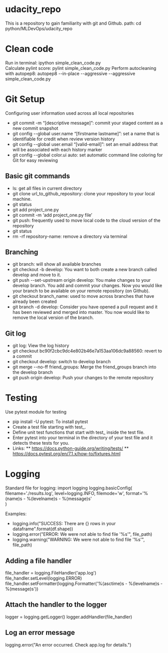 # udacity_repo
This is a repository to gain familiarity with git and Github.
path: cd python/MLDevOps/udacity_repo

# Clean code
Run in terminal: 
    ipython simple_clean_code.py    
Calculate pylint score: 
    pylint simple_clean_code.py
Perform autocleaning with autopep8: 
    autopep8 --in-place --aggressive --aggressive simple_clean_code.py

# Git Setup
Configuring user information used across all local repositories
* git commit -m “[descriptive message]”: commit your staged content as a new commit snapshot
* git config --global user.name “[firstname lastname]”: set a name that is identifiable for credit when review version history
* git config --global user.email “[valid-email]”: set an email address that will be associated with each history marker
* git config --global color.ui auto: set automatic command line coloring for Git for easy reviewing

## Basic git commands
* ls: get all files in current directory
* git clone url_to_github_repository: clone your repository to your local machine.
* git status
* git add project_one.py
* git commit -m ‘add project_one.py file’ 
* git push: frequently used to move local code to the cloud version of the repository
* git status
* rm -rf repository-name: remove a directory via terminal 

## Branching 
* git branch: will show all available branches
* git checkout -b develop: You want to both create a new branch called develop and move to it.
* git push --set-upstream origin develop: You make changes to your develop branch. You add and commit your changes. Now you would like your branch to be available on your remote repository (on Github).
* git checkout branch_name: used to move across branches that have already been created
* git branch -d develop: Consider you have opened a pull request and it has been reviewed and merged into master. You now would like to remove the local version of the branch.

## Git log
* git log: View the log history
* git checkout bc90f2cbc9dc4e802b46e7a153aa106dc9a88560: revert to a commit 
* git checkout develop: switch to develop branch
* git merge --no-ff friend_groups: Merge the friend_groups branch into the develop branch
* git push origin develop: Push your changes to the remote repository

# Testing

Use pytest module for testing
* pip install -U pytest: To install pytest
* Create a test file starting with test_.
* Define unit test functions that start with test_ inside the test file.
* Enter pytest into your terminal in the directory of your test file 
and it detects these tests for you.
* Links: 
** https://docs.python-guide.org/writing/tests/
** https://docs.pytest.org/en/7.1.x/how-to/fixtures.html

# Logging 
Standard file for logging: 
import logging 
logging.basicConfig(
    filename='./results.log',
    level=logging.INFO,
    filemode='w',
    format='%(name)s - %(levelname)s - %(message)s'   
)

Examples: 
* logging.info("SUCCESS: There are {} rows in your dataframe".format(df.shape))
* logging.error("ERROR: We were not able to find file '%s'", file_path)
* logging.warning("WARNING: We were not able to find file '%s'", file_path)

## Adding a file handler
file_handler = logging.FileHandler('app.log')
file_handler.setLevel(logging.ERROR)
file_handler.setFormatter(logging.Formatter('%(asctime)s - %(levelname)s - %(message)s'))

## Attach the handler to the logger
logger = logging.getLogger()
logger.addHandler(file_handler)

## Log an error message
logging.error("An error occurred. Check app.log for details.")